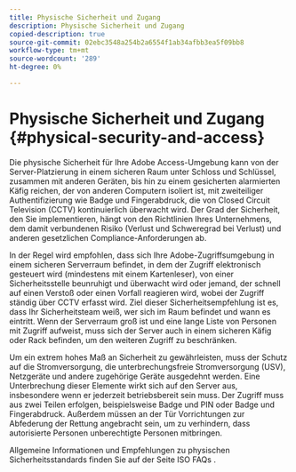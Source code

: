 ```yaml
---
title: Physische Sicherheit und Zugang
description: Physische Sicherheit und Zugang
copied-description: true
source-git-commit: 02ebc3548a254b2a6554f1ab34afbb3ea5f09bb8
workflow-type: tm+mt
source-wordcount: '289'
ht-degree: 0%

---
```


# Physische Sicherheit und Zugang {#physical-security-and-access}

Die physische Sicherheit für Ihre Adobe Access-Umgebung kann von der Server-Platzierung in einem sicheren Raum unter Schloss und Schlüssel, zusammen mit anderen Geräten, bis hin zu einem gesicherten alarmierten Käfig reichen, der von anderen Computern isoliert ist, mit zweiteiliger Authentifizierung wie Badge und Fingerabdruck, die von Closed Circuit Television (CCTV) kontinuierlich überwacht wird. Der Grad der Sicherheit, den Sie implementieren, hängt von den Richtlinien Ihres Unternehmens, dem damit verbundenen Risiko (Verlust und Schweregrad bei Verlust) und anderen gesetzlichen Compliance-Anforderungen ab.

In der Regel wird empfohlen, dass sich Ihre Adobe-Zugriffsumgebung in einem sicheren Serverraum befindet, in dem der Zugriff elektronisch gesteuert wird (mindestens mit einem Kartenleser), von einer Sicherheitsstelle beunruhigt und überwacht wird oder jemand, der schnell auf einen Verstoß oder einen Vorfall reagieren wird, wobei der Zugriff ständig über CCTV erfasst wird. Ziel dieser Sicherheitsempfehlung ist es, dass Ihr Sicherheitsteam weiß, wer sich im Raum befindet und wann es eintritt. Wenn der Serverraum groß ist und eine lange Liste von Personen mit Zugriff aufweist, muss sich der Server auch in einem sicheren Käfig oder Rack befinden, um den weiteren Zugriff zu beschränken.

Um ein extrem hohes Maß an Sicherheit zu gewährleisten, muss der Schutz auf die Stromversorgung, die unterbrechungsfreie Stromversorgung (USV), Netzgeräte und andere zugehörige Geräte ausgedehnt werden. Eine Unterbrechung dieser Elemente wirkt sich auf den Server aus, insbesondere wenn er jederzeit betriebsbereit sein muss. Der Zugriff muss aus zwei Teilen erfolgen, beispielsweise Badge und PIN oder Badge und Fingerabdruck. Außerdem müssen an der Tür Vorrichtungen zur Abfederung der Rettung angebracht sein, um zu verhindern, dass autorisierte Personen unberechtigte Personen mitbringen.

Allgemeine Informationen und Empfehlungen zu physischen Sicherheitsstandards finden Sie auf der Seite ISO FAQs .
